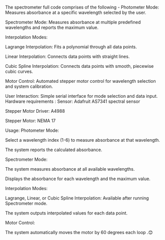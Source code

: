The spectrometer full code comprises of the following -
Photometer Mode: Measures absorbance at a specific wavelength selected by the user.

Spectrometer Mode: Measures absorbance at multiple predefined wavelengths and reports the maximum value.

Interpolation Modes:

Lagrange Interpolation: Fits a polynomial through all data points.

Linear Interpolation: Connects data points with straight lines.

Cubic Spline Interpolation: Connects data points with smooth, piecewise cubic curves.

Motor Control: Automated stepper motor control for wavelength selection and system calibration.

User Interaction: Simple serial interface for mode selection and data input.
Hardware requirements :
Sensor: Adafruit AS7341 spectral sensor

Stepper Motor Driver: A4988 

Stepper Motor: NEMA 17 

Usage:
Photometer Mode:

Select a wavelength index (1-6) to measure absorbance at that wavelength.

The system reports the calculated absorbance.

Spectrometer Mode:

The system measures absorbance at all available wavelengths.

Displays the absorbance for each wavelength and the maximum value.

Interpolation Modes:

Lagrange, Linear, or Cubic Spline Interpolation: Available after running Spectrometer mode.

The system outputs interpolated values for each data point.

Motor Control:

The system automatically moves the motor by 60 degrees each loop .😊


